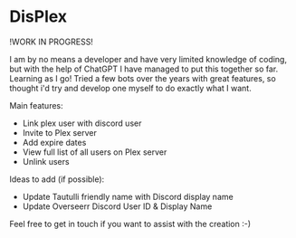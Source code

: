 # DisPlex
!WORK IN PROGRESS!

I am by no means a developer and have very limited knowledge of coding, but with the help of ChatGPT I have managed to put this together so far.  Learning as I go! Tried a few bots over the years with great features, so thought i'd try and develop one myself to do exactly what I want. 

Main features:
- Link plex user with discord user 
- Invite to Plex server 
- Add expire dates 
- View full list of all users on Plex server
- Unlink users

Ideas to add (if possible):
- Update Tautulli friendly name with Discord display name
- Update Overseerr Discord User ID & Display Name

Feel free to get in touch if you want to assist with the creation :-)
